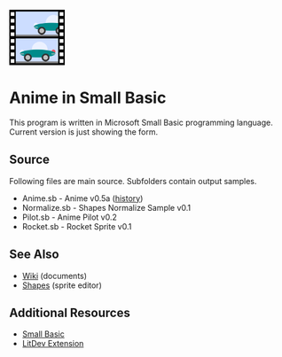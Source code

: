 ![icon](img/AnimeIcon.png)
# Anime in Small Basic

This program is written in Microsoft Small Basic programming language.  Current version is just showing the form.

## Source

Following files are main source.  Subfolders contain output samples.

- Anime.sb - Anime v0.5a ([history](History.md))
- Normalize.sb - Shapes Normalize Sample v0.1
- Pilot.sb - Anime Pilot v0.2
- Rocket.sb - Rocket Sprite v0.1

## See Also

- [Wiki](http://github.com/nonkit/Anime/wiki) (documents)
- [Shapes](http://github.com/nonkit/Shapes) (sprite editor)

## Additional Resources

- [Small Basic](http://smallbasic.com)
- [LitDev Extension](http://litdev.co.uk/)